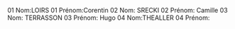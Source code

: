 ﻿01 Nom:LOIRS
01 Prénom:Corentin
02 Nom: SRECKI
02 Prénom: Camille
03 Nom: TERRASSON
03 Prénom: Hugo
04 Nom:THEALLER
04 Prénom:
